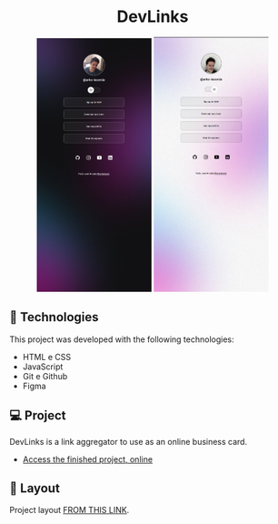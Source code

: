 <h1 align="center"> DevLinks </h1>



<p align="center">
  <img alt="project DevLinks" src=".github/darkmode.png" width="40%">
  <img alt="project DevLinks" src=".github/lightmode.png" width="40%">
</p>

## 🚀 Technologies

This project was developed with the following technologies:

- HTML e CSS
- JavaScript
- Git e Github
- Figma

## 💻 Project

DevLinks is a link aggregator to use as an online business card.

- [Access the finished project, online](https://arks-lacerda.github.io/devLinks/)


## 🔖 Layout

Project layout [FROM THIS LINK](https://www.figma.com/community/file/1187422022288947321).
